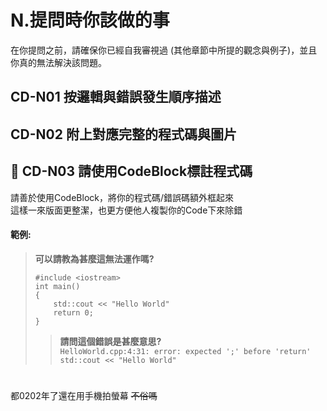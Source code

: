 # N.提問時你該做的事
在你提問之前，請確保你已經自我審視過 (其他章節中所提的觀念與例子)，並且你真的無法解決該問題。

## CD-N01 按邏輯與錯誤發生順序描述

## CD-N02 附上對應完整的程式碼與圖片

## 🚧 CD-N03 請使用CodeBlock標註程式碼
請善於使用CodeBlock，將你的程式碼/錯誤碼額外框起來  
這樣一來版面更整潔，也更方便他人複製你的Code下來除錯  
#### 範例:
> **可以請教為甚麼這無法運作嗎?**  
> ```
> #include <iostream>
> int main()
> {
>     std::cout << "Hello World"
>     return 0;
> }
> ```
>> **請問這個錯誤是甚麼意思?**  
>> ```HelloWorld.cpp:4:31: error: expected ';' before 'return' std::cout << "Hello World"```  

#
都0202年了還在用手機拍螢幕  ~~不俗嗎~~  
